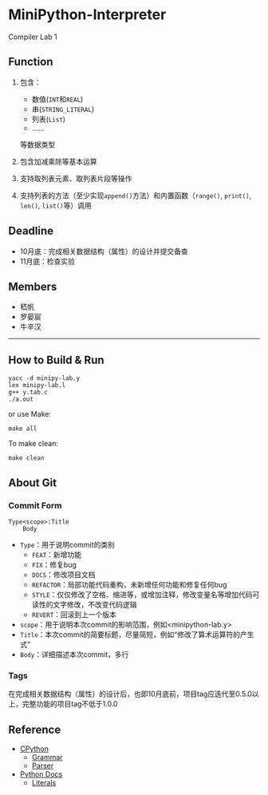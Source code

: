 # MiniPython-Interpreter
Compiler Lab 1

## Function
1. 包含：
    - 数值(`INT`和`REAL`)
    - 串(`STRING_LITERAL`)
    - 列表(`List`)
    - ……
    
   等数据类型
2. 包含加减乘除等基本运算
3. 支持取列表元素、取列表片段等操作
4. 支持列表的方法（至少实现`append()`方法）和内置函数（`range()`, `print()`, `len()`, `list()`等）调用

## Deadline
- 10月底：完成相关数据结构（属性）的设计并提交备查
- 11月底：检查实验

## Members
- 嵇帆
- 罗晏宸
- 牛辛汉

***
## How to Build & Run
```shell
yacc -d minipy-lab.y
lex minipy-lab.l
g++ y.tab.c
./a.out
```
or use Make:
```shell
make all
```
To make clean:
```shell
make clean
```
## About Git
### Commit Form
```
Type<scope>:Title
	Body
```
- `Type`：用于说明commit的类别
    - `FEAT`：新增功能
    - `FIX`：修复bug
    - `DOCS`：修改项目文档
    - `REFACTOR`：局部功能代码重构，未新增任何功能和修复任何bug
    - `STYLE`：仅仅修改了空格、缩进等，或增加注释，修改变量名等增加代码可读性的文字修改，不改变代码逻辑
    - `REVERT`：回滚到上一个版本
- `scope`：用于说明本次commit的影响范围，例如<minipython-lab.y>
- `Title`：本次commit的简要标题，尽量简短，例如“修改了算术运算符的产生式”
- `Body`：详细描述本次commit，多行

### Tags
在完成相关数据结构（属性）的设计后，也即10月底前，项目tag应迭代至0.5.0以上，完整功能的项目tag不低于1.0.0

## Reference
- [CPython](https://github.com/python/cpython/)
    - [Grammar](https://github.com/python/cpython/tree/master/Grammar)
    - [Parser](https://github.com/python/cpython/tree/master/Parser)
- [Python Docs](https://docs.python.org/3/)
    - [Literals](https://docs.python.org/3/reference/lexical_analysis.html#literals)